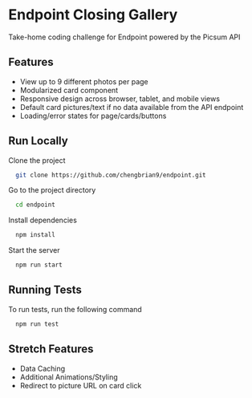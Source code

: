 
# Endpoint Closing Gallery

Take-home coding challenge for Endpoint powered by the Picsum API

## Features

- View up to 9 different photos per page
- Modularized card component
- Responsive design across browser, tablet, and mobile views
- Default card pictures/text if no data available from the API endpoint 
- Loading/error states for page/cards/buttons

## Run Locally

Clone the project

```bash
  git clone https://github.com/chengbrian9/endpoint.git
```

Go to the project directory

```bash
  cd endpoint
```

Install dependencies

```bash
  npm install
```

Start the server

```bash
  npm run start
```

## Running Tests

To run tests, run the following command

```bash
  npm run test
```

## Stretch Features

- Data Caching
- Additional Animations/Styling
- Redirect to picture URL on card click
